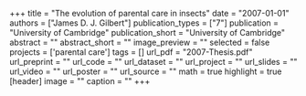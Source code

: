 +++
title = "The evolution of parental care in insects"
date = "2007-01-01"
authors = ["James D. J. Gilbert"]
publication_types = ["7"]
publication = "University of Cambridge"
publication_short = "University of Cambridge"
abstract = ""
abstract_short = ""
image_preview = ""
selected = false
projects = ['parental care']
tags = []
url_pdf = "2007-Thesis.pdf"
url_preprint = ""
url_code = ""
url_dataset = ""
url_project = ""
url_slides = ""
url_video = ""
url_poster = ""
url_source = ""
math = true
highlight = true
[header]
image = ""
caption = ""
+++
